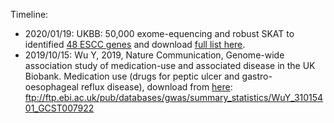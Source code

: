 
Timeline:

* 2020/01/19: UKBB: 50,000 exome-equencing and robust SKAT to identified [48 ESCC genes](./extdata/ESCC-UKBB-RSKAT2020.top50.csv) and download [full list here](./extdata/ESCC-UKBB-RSKAT2020.csv).
* 2019/10/15: Wu Y, 2019, Nature Communication, Genome-wide association study of medication-use and associated disease in the UK Biobank. Medication use (drugs for peptic ulcer and gastro-oesophageal reflux disease), download from [here](ftp://ftp.ebi.ac.uk/pub/databases/gwas/summary_statistics/WuY_31015401_GCST007922): ftp://ftp.ebi.ac.uk/pub/databases/gwas/summary_statistics/WuY_31015401_GCST007922
